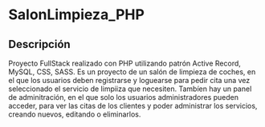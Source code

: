 # SalonLimpieza_PHP

## Descripción
Proyecto FullStack realizado con PHP utilizando patrón Active Record, MySQL, CSS, SASS. Es un proyecto de un salón de limpieza de coches, en el que los usuarios deben registrarse y loguearse para pedir cita una vez seleccionado el servicio de limpiiza que necesiten. Tambíen hay un panel de adminitración, en el que solo los usuarios administradores pueden acceder, para ver las citas de los clientes y poder administrar los servicios, creando nuevos, editando o eliminarlos.
